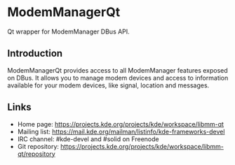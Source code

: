# ModemManagerQt

Qt wrapper for ModemManager DBus API.

## Introduction

ModemManagerQt provides access to all ModemManager features
exposed on DBus. It allows you to manage modem devices and access
to information available for your modem devices, like signal, location
and messages.

## Links
  <!-- TODO - move to frameworks -->
- Home page: <https://projects.kde.org/projects/kde/workspace/libmm-qt>
- Mailing list: <https://mail.kde.org/mailman/listinfo/kde-frameworks-devel>
- IRC channel: #kde-devel and #solid on Freenode
- Git repository: <https://projects.kde.org/projects/kde/workspace/libmm-qt/repository>
